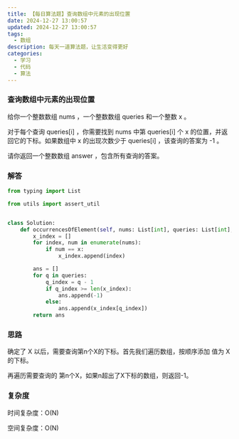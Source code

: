 ```yaml
---
title: 【每日算法题】查询数组中元素的出现位置
date: 2024-12-27 13:00:57
updated: 2024-12-27 13:00:57
tags:
  - 数组
description: 每天一道算法题，让生活变得更好
categories:
  - 学习
  - 代码
  - 算法
---
```


### 查询数组中元素的出现位置

给你一个整数数组 nums ，一个整数数组 queries 和一个整数 x 。

对于每个查询 queries[i] ，你需要找到 nums 中第 queries[i] 个 x 的位置，并返回它的下标。如果数组中 x 的出现次数少于 queries[i] ，该查询的答案为 -1 。

请你返回一个整数数组 answer ，包含所有查询的答案。

### 解答

```python
from typing import List

from utils import assert_util


class Solution:
    def occurrencesOfElement(self, nums: List[int], queries: List[int], x: int) -> List[int]:
        x_index = []
        for index, num in enumerate(nums):
            if num == x:
                x_index.append(index)

        ans = []
        for q in queries:
            q_index = q - 1
            if q_index >= len(x_index):
                ans.append(-1)
            else:
                ans.append(x_index[q_index])
        return ans
```

### 思路

确定了 X 以后，需要查询第n个X的下标。首先我们遍历数组，按顺序添加 值为 X 的下标。

再遍历需要查询的 第n个X，如果n超出了X下标的数组，则返回-1。

### 复杂度

时间复杂度：O(N)

空间复杂度：O(N)
